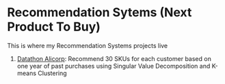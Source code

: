 # Recommendation Sytems (Next Product To Buy)

This is where my Recommendation Systems projects live

1. [Datathon Alicorp](https://github.com/sarambulo/Recommendation_Systems/blob/98b09a39488014cdf94146caf57d2e0258417ab7/Datathon_Alicorp.ipynb): Recommend 30 SKUs for each customer based on one year of past purchases using Singular Value Decomposition and K-means Clustering
